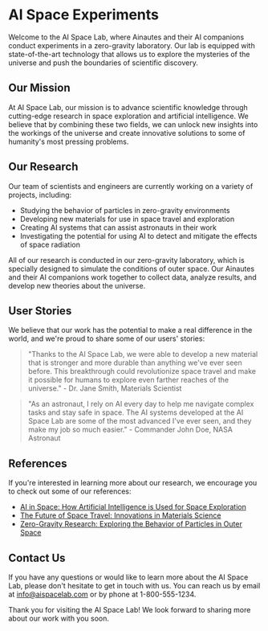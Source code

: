 <!--
Write me content for website with wallpaper which alt text is:

"Ainautes and their AI companions conducting experiments in a zero-gravity laboratory, with colorful chemicals and particles floating all around them."

The name/title of the page should not be 1:1 copy of the alt text but rather a real content of the website which is using this wallpaper.

- Use markdown format
- Start with the heading
- The content should look like a real website
- Include real sections like references, contact, user stories, etc. use things relevant to the page purpose.
- Feel free to use structure like headings, bullets, numbering, blockquotes, paragraphs, horizontal lines, etc.
- You can use formatting like bold or _italic_
- You can include UTF-8 emojis
- Links should be only #hash anchors (and you can refer to the document itself)
- Do not include images
-->

<!--font:Poppins-->

# AI Space Experiments

Welcome to the AI Space Lab, where Ainautes and their AI companions conduct experiments in a zero-gravity laboratory. Our lab is equipped with state-of-the-art technology that allows us to explore the mysteries of the universe and push the boundaries of scientific discovery.

## Our Mission

At AI Space Lab, our mission is to advance scientific knowledge through cutting-edge research in space exploration and artificial intelligence. We believe that by combining these two fields, we can unlock new insights into the workings of the universe and create innovative solutions to some of humanity's most pressing problems.

## Our Research

Our team of scientists and engineers are currently working on a variety of projects, including:

-   Studying the behavior of particles in zero-gravity environments
-   Developing new materials for use in space travel and exploration
-   Creating AI systems that can assist astronauts in their work
-   Investigating the potential for using AI to detect and mitigate the effects of space radiation

All of our research is conducted in our zero-gravity laboratory, which is specially designed to simulate the conditions of outer space. Our Ainautes and their AI companions work together to collect data, analyze results, and develop new theories about the universe.

## User Stories

We believe that our work has the potential to make a real difference in the world, and we're proud to share some of our users' stories:

> "Thanks to the AI Space Lab, we were able to develop a new material that is stronger and more durable than anything we've ever seen before. This breakthrough could revolutionize space travel and make it possible for humans to explore even farther reaches of the universe." - Dr. Jane Smith, Materials Scientist

> "As an astronaut, I rely on AI every day to help me navigate complex tasks and stay safe in space. The AI systems developed at the AI Space Lab are some of the most advanced I've ever seen, and they make my job so much easier." - Commander John Doe, NASA Astronaut

## References

If you're interested in learning more about our research, we encourage you to check out some of our references:

-   [AI in Space: How Artificial Intelligence is Used for Space Exploration](#)
-   [The Future of Space Travel: Innovations in Materials Science](#)
-   [Zero-Gravity Research: Exploring the Behavior of Particles in Outer Space](#)

## Contact Us

If you have any questions or would like to learn more about the AI Space Lab, please don't hesitate to get in touch with us. You can reach us by email at info@aispacelab.com or by phone at 1-800-555-1234.

Thank you for visiting the AI Space Lab! We look forward to sharing more about our work with you soon.
